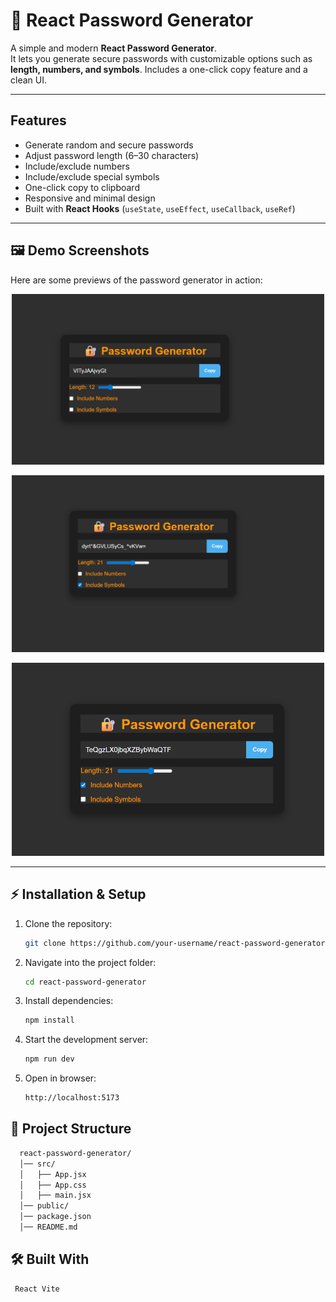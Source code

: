 # 🔐 React Password Generator

A simple and modern **React Password Generator**.  
It lets you generate secure passwords with customizable options such as **length, numbers, and symbols**. Includes a one-click copy feature and a clean UI.  

---

## Features
- Generate random and secure passwords
- Adjust password length (6–30 characters)
- Include/exclude numbers
- Include/exclude special symbols
- One-click copy to clipboard
- Responsive and minimal design
- Built with **React Hooks** (`useState`, `useEffect`, `useCallback`, `useRef`)

---

## 🖼️ Demo Screenshots

Here are some previews of the password generator in action:

<p align="center">
  <img src="./ScreenShot/S1.png" alt="Password Generator Screenshot 1" width="500"/>
</p>

<p align="center">
  <img src="./ScreenShot/S2.png" alt="Password Generator Screenshot 2" width="500"/>
</p>

<p align="center">
  <img src="./ScreenShot/S3.png" alt="Password Generator Screenshot 3" width="500"/>
</p>

---

## ⚡ Installation & Setup

1. Clone the repository:
   ```bash
   git clone https://github.com/your-username/react-password-generator.git
   ```

2. Navigate into the project folder:
   ```bash
   cd react-password-generator
   ```

3. Install dependencies:
   ```bash
   npm install
   ```

4. Start the development server:
   ```bash
   npm run dev
   ```

5. Open in browser:
   ```bash
   http://localhost:5173
   ```

## 📂 Project Structure
```bash
  react-password-generator/
  │── src/
  │   ├── App.jsx
  │   ├── App.css
  │   ├── main.jsx
  │── public/
  │── package.json
  │── README.md
```

## 🛠️ Built With
     React Vite

